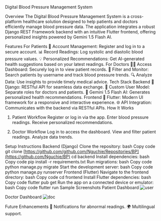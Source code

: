 Digital Blood Pressure Management System

Overview
The Digital Blood Pressure Management System is a cross-platform healthcare solution designed to help patients and doctors efficiently manage blood pressure data. The application integrates a robust Django REST Framework backend with an intuitive Flutter frontend, offering personalized insights powered by Gemini 1.5 Flash AI.

Features
For Patients
🌟 Account Management: Register and log in to a secure account.
📊 Record Readings: Log systolic and diastolic blood pressure values.
💡 Personalized Recommendations: Get AI-generated health suggestions based on your latest readings.
For Doctors
👩‍⚕️ Access Dashboard: Securely log in to view patient records.
📂 Filter and Monitor: Search patients by username and track blood pressure trends.
🔍 Analyze Data: Use insights to provide timely medical advice.
Tech Stack
Backend
🐍 Django: RESTful API for seamless data exchange.
🔑 Custom User Model: Separate roles for doctors and patients.
🤖 Gemini 1.5 Flash AI: Generates personalized health recommendations.
Frontend
🎨 Flutter: Modern UI framework for a responsive and interactive experience.
🌐 API Integration: Communicates with the backend via RESTful APIs.
How It Works
1. Patient Workflow
Register or log in via the app.
Enter blood pressure readings.
Receive personalized recommendations.

2. Doctor Workflow
Log in to access the dashboard.
View and filter patient readings.
Analyze data trends.

Setup Instructions
Backend (Django)
Clone the repository:
bash
Copy code
git clone [https://github.com/github.com/Nguchie/Repositories/BP](https://github.com/Nguchie/BP)
cd backend
Install dependencies:
bash
Copy code
pip install -r requirements.txt
Run migrations:
bash
Copy code
python manage.py migrate
Start the development server:
bash
Copy code
python manage.py runserver
Frontend (Flutter)
Navigate to the frontend directory:
bash
Copy code
cd frontend
Install Flutter dependencies:
bash
Copy code
flutter pub get
Run the app on a connected device or emulator:
bash
Copy code
flutter run
Sample Screenshots
Patient Dashboard
![user](https://github.com/user-attachments/assets/0a0bdfd8-bdd4-4b8e-9478-2ee4e070326c)

Doctor Dashboard
![doc](https://github.com/user-attachments/assets/b691fd2b-9205-4338-98d5-5116c9c8b069)

Future Enhancements
🔔 Notifications for abnormal readings.
🌍 Multilingual support.
